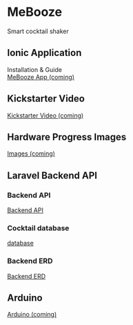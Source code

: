 # MeBooze
Smart cocktail shaker

## Ionic Application
Installation & Guide  
[MeBooze App (coming)](https://github.com/enzotrompeneers/mebooze/tree/master/mebooze)  

## Kickstarter Video
[Kickstarter Video (coming)](https://github.com/enzotrompeneers/mebooze/tree/master/kickstarter-video) 

## Hardware Progress Images
[Images (coming)](https://github.com/enzotrompeneers/mebooze/tree/master/hardware-progress-images)  

## Laravel Backend API
### Backend API
[Backend API](https://github.com/enzotrompeneers/mebooze/tree/master/mebooze-backend)  
### Cocktail database
[database](https://github.com/enzotrompeneers/mebooze/tree/master/cocktail-database)  
### Backend ERD
[Backend ERD](http://www.laravelsd.com/share/p5EqMj)  

## Arduino 
[Arduino (coming)](https://github.com/enzotrompeneers/mebooze/tree/master/arduino)  
